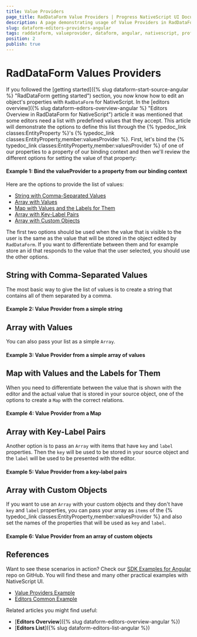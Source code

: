 ```yaml
---
title: Value Providers
page_title: RadDataForm Value Providers | Progress NativeScript UI Documentation
description: A page demonstrating usage of Value Providers in RadDataForm for NativeScript.
slug: dataform-editors-providers-angular
tags: raddataform, valueprovider, dataform, angular, nativescript, professional, ui
position: 2
publish: true
---
```


# RadDataForm Values Providers

If you followed the [getting started]({% slug dataform-start-source-angular %} "RadDataForm getting started") section, you now know how to edit an object's properties with `RadDataForm` for NativeScript. In the [editors overview]({% slug dataform-editors-overview-angular %} "Editors Overview in RadDataForm for NativeScript") article it was mentioned that some editors need a list with predefined values that they accept. This article will demonstrate the options to define this list through the {% typedoc_link classes:EntityProperty %}'s {% typedoc_link classes:EntityProperty,member:valuesProvider %}. First, let's bind the {% typedoc_link classes:EntityProperty,member:valuesProvider %} of one of our properties to a property of our binding context and then we'll review the different options for setting the value of that property:

#### Example 1: Bind the valueProvider to a property from our binding context

<snippet id='angular-dataform-value-providers-html'/>

Here are the options to provide the list of values:

* [String with Comma-Separated Values](#string-with-comma-separated-values)
* [Array with Values](#array-with-values)
* [Map with Values and the Labels for Them](#map-with-values-and-the-labels-for-them)
* [Array with Key-Label Pairs](#array-with-key-label-pairs)
* [Array with Custom Objects](#array-with-custom-objects)

The first two options should be used when the value that is visible to the user is the same as the value that will be stored in the object edited by `RadDataForm`. If you want to differentiate between them and for example store an id that responds to the value that the user selected, you should use the other options.

## String with Comma-Separated Values

The most basic way to give the list of values is to create a string that contains all of them separated by a comma.

#### Example 2: Value Provider from a simple string

<snippet id='angular-dataform-valueprovider-string'/>

## Array with Values

You can also pass your list as a simple `Array`.

#### Example 3: Value Provider from a simple array of values

<snippet id='angular-dataform-valueprovider-array'/>

## Map with Values and the Labels for Them

When you need to differentiate between the value that is shown with the editor and the actual value that is stored in your source object, one of the options to create a `Map` with the correct relations.

#### Example 4: Value Provider from a Map

<snippet id='angular-dataform-valueprovider-map'/>

## Array with Key-Label Pairs

Another option is to pass an `Array` with items that have `key` and `label` properties. Then the `key` will be used to be stored in your source object and the `label` will be used to be presented with the editor.

#### Example 5: Value Provider from a key-label pairs

<snippet id='angular-dataform-valueprovider-pairsarray'/>

## Array with Custom Objects

If you want to use an `Array` with your custom objects and they don't have `key` and `label` properties, you can pass your array as `items` of the {% typedoc_link classes:EntityProperty,member:valuesProvider %} and also set the names of the properties that will be used as `key` and `label`.

#### Example 6: Value Provider from an array of custom objects

<snippet id='angular-dataform-valueprovider-customarray'/>

## References

Want to see these scenarios in action?
Check our [SDK Examples for Angular](https://github.com/telerik/nativescript-ui-samples-angular) repo on GitHub. You will find these and many other practical examples with NativeScript UI.

* [Value Providers Example](https://github.com/telerik/nativescript-ui-samples-angular/tree/master/dataform/app/examples/value-providers)
* [Editors Common Example](https://github.com/telerik/nativescript-ui-samples-angular/tree/master/dataform/app/examples/editors)

Related articles you might find useful:

* [**Editors Overview**]({% slug dataform-editors-overview-angular %})
* [**Editors List**]({% slug dataform-editors-list-angular %})
